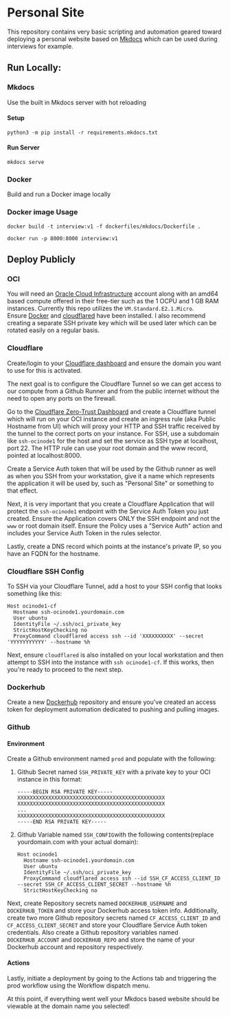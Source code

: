 # Personal Site

This repository contains very basic scripting and automation geared toward deploying a personal website based on [Mkdocs](https://www.mkdocs.org/) 
which can be used during interviews for example.

## Run Locally:

### Mkdocs

Use the built in Mkdocs server with hot reloading

#### Setup
`python3 -m pip install -r requirements.mkdocs.txt`

#### Run Server
`mkdocs serve`

### Docker

Build and run a Docker image locally

### Docker image Usage
`docker build -t interview:v1 -f dockerfiles/mkdocs/Dockerfile .`

`docker run -p 8000:8000 interview:v1`

## Deploy Publicly

### OCI
You will need an [Oracle Cloud Infrastructure](https://www.oracle.com/cloud/) account along with an amd64 based compute 
offered in their free-tier such as the 1 OCPU and 1 GB RAM instances. Currently this repo utilizes the `VM.Standard.E2.1.Micro`.  
Ensure [Docker](https://docs.docker.com/engine/install/ubuntu/) and [cloudflared](https://pkg.cloudflare.com/index.html) 
have been installed. I also recommend creating a separate SSH private key which will be used later which can be rotated
easily on a regular basis.  

### Cloudflare

Create/login to your [Cloudflare dashboard](https://dash.cloudflare.com/) and ensure the domain you want to use for this 
is activated.

The next goal is to configure the Cloudflare Tunnel so we can get access to our compute from a Github Runner and from the 
public internet without the need to open any ports on the firewall. 

Go to the [Cloudflare Zero-Trust Dashboard](https://one.dash.cloudflare.com/) and create a Cloudflare tunnel which will 
run on your OCI instance and create an ingress rule (aka Public Hostname from UI) which will proxy your HTTP and SSH 
traffic received by the tunnel to the correct ports on your instance. For SSH, use a subdomain like `ssh-ocinode1` for 
the host and set the service as SSH type at localhost, port 22. The HTTP rule can use your root domain and the www record, 
pointed at localhost:8000.

Create a Service Auth token that will be used by the Github runner as well as when you SSH from your workstation, give it
a name which represents the application it will be used by, such as "Personal Site" or something to that effect.

Next, it is very important that you create a Cloudflare Application that will protect the `ssh-ocinode1` endpoint with 
the Service Auth Token you just created. Ensure the Application covers ONLY the SSH endpoint and not the `www` or root 
domain itself. Ensure the Policy uses a "Service Auth" action and includes your Service Auth Token in the rules selector.

Lastly, create a DNS record which points at the instance's private IP, so you have an FQDN for the hostname.

### Cloudflare SSH Config

To SSH via your Cloudflare Tunnel, add a host to your SSH config that looks something like this:  

```shell
Host ocinode1-cf
  Hostname ssh-ocinode1.yourdomain.com
  User ubuntu
  IdentityFile ~/.ssh/oci_private_key
  StrictHostKeyChecking no
  ProxyCommand cloudflared access ssh --id 'XXXXXXXXXX' --secret 'YYYYYYYYYYY' --hostname %h
```

Next, ensure `cloudflared` is also installed on your local workstation and then attempt to SSH into the instance with 
`ssh ocinode1-cf`. If this works, then you're ready to proceed to the next step.

### Dockerhub

Create a new [Dockerhub](https://hub.docker.com/) repository and ensure you've created an access token for deployment 
automation dedicated to pushing and pulling images.

### Github

#### Environment 
Create a Github environment named `prod` and populate with the following:  

1. Github Secret named `SSH_PRIVATE_KEY` with a private key to your OCI instance in this format:
    ```shell
    -----BEGIN RSA PRIVATE KEY-----
    XXXXXXXXXXXXXXXXXXXXXXXXXXXXXXXXXXXXXXXXXXXXXXXX
    XXXXXXXXXXXXXXXXXXXXXXXXXXXXXXXXXXXXXXXXXXXXXXXX
    ...
    XXXXXXXXXXXXXXXXXXXXXXXXXXXXXXXXXXXXXXXXXXXXXXXX
    -----END RSA PRIVATE KEY-----
    ```
 
2. Github Variable named `SSH_CONFIG`with the following contents(replace yourdomain.com with your actual domain):  

    ```shell
    Host ocinode1
      Hostname ssh-ocinode1.yourdomain.com
      User ubuntu
      IdentityFile ~/.ssh/oci_private_key
      ProxyCommand cloudflared access ssh --id SSH_CF_ACCESS_CLIENT_ID --secret SSH_CF_ACCESS_CLIENT_SECRET --hostname %h
      StrictHostKeyChecking no
    ```

Next, create Repository secrets named `DOCKERHUB_USERNAME` and `DOCKERHUB_TOKEN` and store your Dockerhub access token info.
Additionally, create two more Github repository secrets named `CF_ACCESS_CLIENT_ID` and `CF_ACCESS_CLIENT_SECRET` and store
your Cloudflare Service Auth token credentials. Also create a Github repository variables named `DOCKERHUB_ACCOUNT` and 
`DOCKERHUB_REPO` and store the name of your Dockerhub account and repository respectively.

#### Actions

Lastly, initiate a deployment by going to the Actions tab and triggering the prod workflow using the Workflow dispatch menu.


At this point, if everything went well your Mkdocs based website should be viewable at the domain name you selected!
